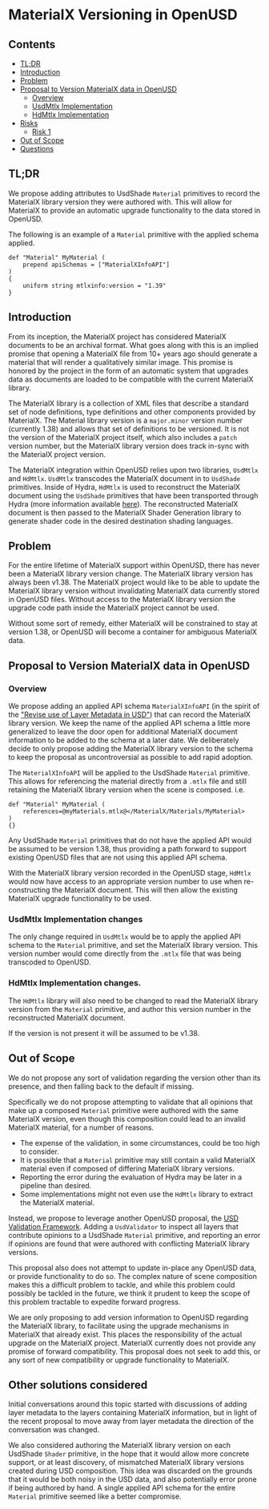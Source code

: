 # MaterialX Versioning in OpenUSD

## Contents
- [TL;DR](#tldr)
- [Introduction](#introduction)
- [Problem](#problem)
- [Proposal to Version MaterialX data in OpenUSD](#proposal-to-version-materialx-data-in-openusd)
    - [Overview](#overview) 
    - [UsdMtlx Implementation](#usdmtlx-implementation-changes)
    - [HdMtlx Implementation](#hdmtlx-implementation-changes)
- [Risks](#risks)
    - [Risk 1](#risk_1)
- [Out of Scope](#out-of-scope)
- [Questions](#questions)

## TL;DR
We propose adding attributes to UsdShade `Material` primitives to record the MaterialX library version they were authored
with. This will allow for MaterialX to provide an automatic upgrade functionality to the data stored in OpenUSD.

The following is an example of a `Material` primitive with the applied schema applied.
```
def "Material" MyMaterial ( 
    prepend apiSchemas = ["MaterialXInfoAPI"]
)
{
    uniform string mtlxinfo:version = "1.39"
}
```

## Introduction
From its inception, the MaterialX project has considered MaterialX documents to be an archival format.  What goes along 
with this is an implied promise that opening a MaterialX file from 10+ years ago should generate a material that will 
render a qualitatively similar image.  This promise is honored by the project in the form of an automatic system that 
upgrades data as documents are loaded to be compatible with the current MaterialX library.

The MaterialX library is a collection of XML files that describe a standard set of node definitions, type definitions and 
other components provided by MaterialX.  The Material library version is a `major.minor` version number (currently 1.38) 
and allows that set of definitions to be versioned.  It is not the version of the MaterialX project itself, which also 
includes a `patch` version number, but the MaterialX library version does track in-sync with the MaterialX project version.

The MaterialX integration within OpenUSD relies upon two libraries, `UsdMtlx` and `HdMtlx`. `UsdMtlx` transcodes the 
MaterialX document in to `UsdShade` primitives. Inside of Hydra, `HdMtlx` is used to reconstruct the
MaterialX document using the `UsdShade` primitives that have been transported through Hydra (more information 
available [here](https://openusd.org/release/api/_page__material_x__in__hydra__u_s_d.html)). The reconstructed MaterialX 
document is then passed to the MaterialX Shader Generation library to generate shader code in the desired destination
shading languages.

## Problem
For the entire lifetime of MaterialX support within OpenUSD, there has never been a MaterialX library version change. The 
MaterialX library version has always been v1.38. The MaterialX project would like to be able to update the MaterialX 
library version without invalidating MaterialX data currently stored in OpenUSD files. Without access to the MaterialX 
library version the upgrade code path inside the MaterialX project cannot be used.

Without some sort of remedy, either MaterialX will be constrained to stay at version 1.38, or OpenUSD will become a 
container for ambiguous MaterialX data.  

## Proposal to Version MaterialX data in OpenUSD
### Overview
We propose adding an applied API schema `MaterialXInfoAPI` (in the spirit of the 
["Revise use of Layer Metadata in USD"](https://github.com/PixarAnimationStudios/OpenUSD-proposals/blob/main/proposals/revise_use_of_layer_metadata/README.md)) that can record the MaterialX library version. We keep the name of the 
applied API schema a little more generalized to leave the door open for additional MaterialX document information to be
added to the schema at a later date. We deliberately decide to only propose adding the MaterialX library version to the 
schema to keep the proposal as uncontroversial as possible to add rapid adoption.

The `MaterialXInfoAPI` will be applied to the UsdShade `Material` primitive. This allows for referencing the material 
directly from a `.mtlx` file and still retaining the MaterialX library version when the scene is composed. i.e.
```
def "Material" MyMaterial (
    references=@myMaterials.mtlx@</MaterialX/Materials/MyMaterial>
)
{}
```

Any UsdShade `Material` primitives that do not have the applied API would be assumed to be version 1.38, thus providing a 
path forward to support existing OpenUSD files that are not using this applied API schema.

With the MaterialX library version recorded in the OpenUSD stage, `HdMtlx` would now have access to an appropriate 
version number to use when re-constructing the MaterialX document. This will then allow the existing MaterialX upgrade 
functionality to be used.

### UsdMtlx Implementation changes

The only change required in `UsdMtlx` would be to apply the applied API schema to the `Material` primitive, and set the
MaterialX library version.  This version number would come directly from the `.mtlx` file that was being transcoded to 
OpenUSD.

### HdMtlx Implementation changes.

The `HdMtlx` library will also need to be changed to read the MaterialX library version from the `Material` primitive, 
and author this version number in the reconstructed MaterialX document.

If the version is not present it will be assumed to be v1.38. 

## Out of Scope
We do not propose any sort of validation regarding the version other than its presence, and then falling back
to the default if missing. 

Specifically we do not propose attempting to validate that all opinions that make up a composed
`Material` primitive were authored with the same MaterialX version, even though this composition could lead to an
invalid MaterialX material, for a number of reasons.
* The expense of the validation, in some circumstances, could be too high to consider.
* It is possible that a `Material` primitive may still contain a valid MaterialX material even if composed of differing
  MaterialX library versions.
* Reporting the error during the evaluation of Hydra may be later in a pipeline than desired.
* Some implementations might not even use the `HdMtlx` library to extract the MaterialX material.

Instead, we propose to leverage another OpenUSD proposal, the [USD Validation Framework](https://github.com/PixarAnimationStudios/OpenUSD-proposals/tree/main/proposals/usd-validation-framework). Adding a `UsdValidator` to
inspect all layers that contribute opinions to a UsdShade `Material` primitive, and reporting an error if opinions are
found that were authored with conflicting MaterialX library versions.

This proposal also does not attempt to update in-place any OpenUSD data, or provide functionality to do so. The complex 
nature of scene composition makes this a difficult problem to tackle, and while this problem could possibly be tackled 
in the future, we think it prudent to keep the scope of this problem tractable to expedite forward progress.

We are only proposing to add version information to OpenUSD regarding the MaterialX library, to facilitate using the upgrade
mechanisms in MaterialX that already exist. This places the responsibility of the actual upgrade on the MaterialX project.
MaterialX currently does not provide any promise of forward compatibility. This proposal does not seek to add this, or 
any sort of new compatibility or upgrade functionality to MaterialX.

## Other solutions considered

Initial conversations around this topic started with discussions of adding layer metadata to the layers containing 
MaterialX information, but in light of the recent proposal to move away from layer metadata the direction of the 
conversation was changed.

We also considered authoring the MaterialX library version on each UsdShade `Shader` primitive, in the hope that it 
would allow more concrete support, or at least discovery, of mismatched MaterialX library versions created during USD 
composition.  This idea was discarded on the grounds that it would be both noisy in the USD data, and also potentially 
error prone if being authored by hand. A single applied API schema for the entire `Material` primitive seemed like a 
better compromise.
